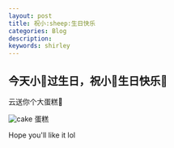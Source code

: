 ```yaml
---
layout: post
title: 祝小:sheep:生日快乐
categories: Blog
description: 
keywords: shirley
---
```


今天小:sheep:过生日，祝小:sheep:生日快乐:birthday:
---------------------------
云送你个大蛋糕:cake:


![cake](../../../../images/blog/sheep_cake.jpg)  蛋糕

Hope you'll like it lol